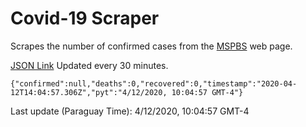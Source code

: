 # Covid-19 Scraper

Scrapes the number of confirmed cases from the [MSPBS](https://www.mspbs.gov.py/covid-19.php) web page.

[JSON Link](https://jmayalag.github.io/covid19-scrape/cases.json)
Updated every 30 minutes.
```
{"confirmed":null,"deaths":0,"recovered":0,"timestamp":"2020-04-12T14:04:57.306Z","pyt":"4/12/2020, 10:04:57 GMT-4"}
```
Last update (Paraguay Time): 4/12/2020, 10:04:57 GMT-4